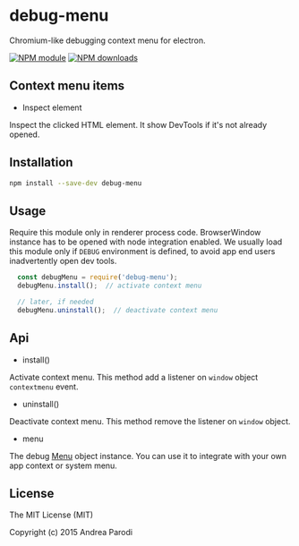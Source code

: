 # debug-menu

Chromium-like debugging context menu for electron.

[![NPM module](https://img.shields.io/npm/v/debug-menu.svg)](https://npmjs.org/package/debug-menu)
[![NPM downloads](https://img.shields.io/npm/dt/debug-menu.svg)](https://npmjs.org/package/debug-menu)

## Context menu items

* Inspect element

Inspect the clicked HTML element.
It show DevTools if it's not already opened.


## Installation

```bash
npm install --save-dev debug-menu
```

## Usage

Require this module only in renderer process code.
BrowserWindow instance has to be opened with node integration
enabled.
We usually load this module only if `DEBUG` environment is defined, to avoid app end users inadvertently open dev tools.


```javascript
  const debugMenu = require('debug-menu');
  debugMenu.install();  // activate context menu

  // later, if needed
  debugMenu.uninstall();  // deactivate context menu

```

## Api

* install()

Activate context menu. This method add a listener on `window` object
`contextmenu` event.

* uninstall()

Deactivate context menu. This method remove the listener on `window` object.

* menu

The debug [Menu](http://electron.atom.io/docs/v0.34.0/api/menu/) object instance. You can use it to integrate with your own app context or system menu.


## License

The MIT License (MIT)

Copyright (c) 2015 Andrea Parodi



